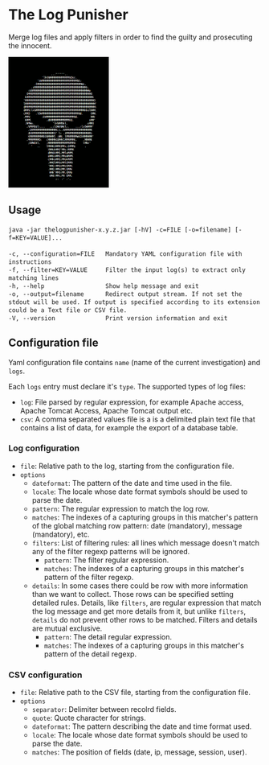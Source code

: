# The Log Punisher

Merge log files and apply filters in order to find the guilty and prosecuting the innocent.

![The Log Punisher](thelogpunisher.png)

## Usage

    java -jar thelogpunisher-x.y.z.jar [-hV] -c=FILE [-o=filename] [-f=KEY=VALUE]...

    -c, --configuration=FILE   Mandatory YAML configuration file with instructions
    -f, --filter=KEY=VALUE     Filter the input log(s) to extract only matching lines
    -h, --help                 Show help message and exit
    -o, --output=filename      Redirect output stream. If not set the stdout will be used. If output is specified according to its extension could be a Text file or CSV file.
    -V, --version              Print version information and exit

## Configuration file

Yaml configuration file contains `name` (name of the current investigation) and `logs`.

Each `logs` entry must declare it's `type`. The supported types of log files:

- `log`: File parsed by regular expression, for example Apache access, Apache Tomcat Access, Apache Tomcat output etc.
- `csv`: A comma separated values file is a is a delimited plain text file that contains a list of data, for example the export of a database table.

### Log configuration

- `file`: Relative path to the log, starting from the configuration file.
- `options`
  - `dateformat`: The pattern of the date and time used in the file.
  - `locale`: The locale whose date format symbols should be used to parse the date.
  - `pattern`: The regular expression to match the log row.
  - `matches`: The indexes of a capturing groups in this matcher's pattern of the global matching row pattern: date (mandatory), message (mandatory), etc.
  - `filters`: List of filtering rules: all lines which message doesn't match any of the filter regexp patterns will be ignored.
    - `pattern`: The filter regular expression.
    - `matches`: The indexes of a capturing groups in this matcher's pattern of the filter regexp.
  - `details`: In some cases there could be row with more information than we want to collect. Those rows can be specified setting detailed rules. Details, like `filters`, are regular expression that match the log message and get more details from it, but unlike `filters`, `details` do not prevent other rows to be matched. Filters and details are mutual exclusive.
    - `pattern`: The detail regular expression.
    - `matches`: The indexes of a capturing groups in this matcher's pattern of the detail regexp.

### CSV configuration

- `file`: Relative path to the CSV file, starting from the configuration file.
- `options`
  - `separator`: Delimiter between recolrd fields.
  - `quote`: Quote character for strings.
  - `dateformat`: The pattern describing the date and time format used.
  - `locale`: The locale whose date format symbols should be used to parse the date.
  - `matches`: The position of fields (date, ip, message, session, user).
